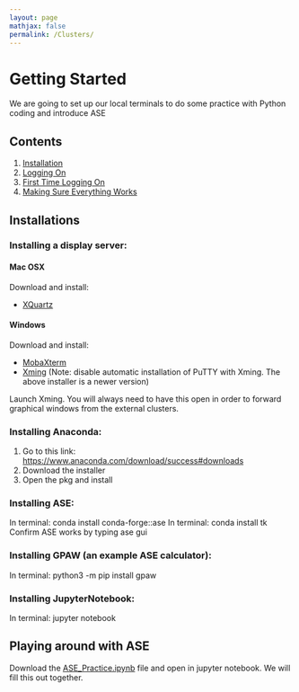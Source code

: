 ```yaml
---
layout: page
mathjax: false 
permalink: /Clusters/
---
```


# Getting Started
We are going to set up our local terminals to do some practice with Python coding and introduce ASE

## Contents
1. [Installation](#installation)
2. [Logging On](#logging)
3. [First Time Logging On](#first-time)
4. [Making Sure Everything Works](#testing)

<a name='installation'></a>

## Installations
### Installing a display server:
#### Mac OSX
Download and install:

* [XQuartz](http://www.xquartz.org/)

#### Windows

Download and install:

* [MobaXterm]([http://www.putty.org/](https://mobaxterm.mobatek.net/download.html))
* [Xming](http://sourceforge.net/projects/xming/) (Note: disable automatic installation of PuTTY with Xming. The above installer is a newer version)

Launch Xming. You will always need to have this open in order to forward graphical windows from the external clusters.

### Installing Anaconda:
1. Go to this link: https://www.anaconda.com/download/success#downloads
2. Download the installer
3. Open the pkg and install

### Installing ASE:
In terminal: conda install conda-forge::ase
In terminal: conda install tk
Confirm ASE works by typing ase gui

### Installing GPAW (an example ASE calculator):
In terminal: python3 -m pip install gpaw

### Installing JupyterNotebook:
In terminal: jupyter notebook

<a name='logging'></a>

## Playing around with ASE
Download the [ASE_Practice.ipynb](https://github.com/UPennCBE544/CBE5440-2024/blob/main/ASE_Practice-Empty.ipynb) file and open in jupyter notebook. We will fill this out together.
 


